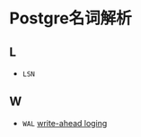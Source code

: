 # Postgre名词解析

## L

- `LSN` 

## W
- `WAL` [write-ahead loging]('https://www.postgresql.org/docs/9.6/wal-intro.html' '')